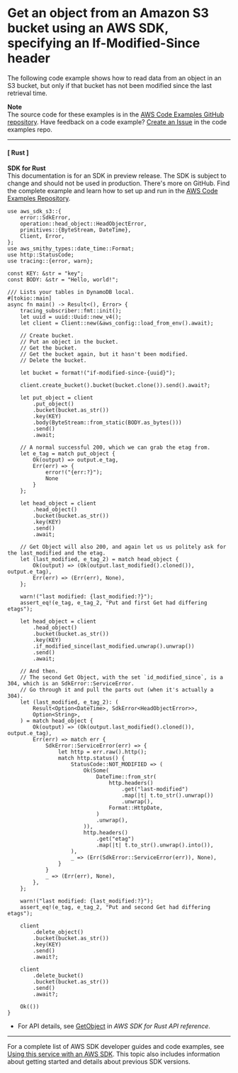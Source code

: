 # Get an object from an Amazon S3 bucket using an AWS SDK, specifying an If\-Modified\-Since header<a name="example_s3_GetObject_IfModifiedSince_section"></a>

The following code example shows how to read data from an object in an S3 bucket, but only if that bucket has not been modified since the last retrieval time\.

**Note**  
The source code for these examples is in the [AWS Code Examples GitHub repository](https://github.com/awsdocs/aws-doc-sdk-examples)\. Have feedback on a code example? [Create an Issue](https://github.com/awsdocs/aws-doc-sdk-examples/issues/new/choose) in the code examples repo\. 

------
#### [ Rust ]

**SDK for Rust**  
This documentation is for an SDK in preview release\. The SDK is subject to change and should not be used in production\.
 There's more on GitHub\. Find the complete example and learn how to set up and run in the [AWS Code Examples Repository](https://github.com/awsdocs/aws-doc-sdk-examples/tree/main/rust_dev_preview/s3#code-examples)\. 
  

```
use aws_sdk_s3::{
    error::SdkError,
    operation::head_object::HeadObjectError,
    primitives::{ByteStream, DateTime},
    Client, Error,
};
use aws_smithy_types::date_time::Format;
use http::StatusCode;
use tracing::{error, warn};

const KEY: &str = "key";
const BODY: &str = "Hello, world!";

/// Lists your tables in DynamoDB local.
#[tokio::main]
async fn main() -> Result<(), Error> {
    tracing_subscriber::fmt::init();
    let uuid = uuid::Uuid::new_v4();
    let client = Client::new(&aws_config::load_from_env().await);

    // Create bucket.
    // Put an object in the bucket.
    // Get the bucket.
    // Get the bucket again, but it hasn't been modified.
    // Delete the bucket.

    let bucket = format!("if-modified-since-{uuid}");

    client.create_bucket().bucket(bucket.clone()).send().await?;

    let put_object = client
        .put_object()
        .bucket(bucket.as_str())
        .key(KEY)
        .body(ByteStream::from_static(BODY.as_bytes()))
        .send()
        .await;

    // A normal successful 200, which we can grab the etag from.
    let e_tag = match put_object {
        Ok(output) => output.e_tag,
        Err(err) => {
            error!("{err:?}");
            None
        }
    };

    let head_object = client
        .head_object()
        .bucket(bucket.as_str())
        .key(KEY)
        .send()
        .await;

    // Get Object will also 200, and again let us us politely ask for the last_modified and the etag.
    let (last_modified, e_tag_2) = match head_object {
        Ok(output) => (Ok(output.last_modified().cloned()), output.e_tag),
        Err(err) => (Err(err), None),
    };

    warn!("last modified: {last_modified:?}");
    assert_eq!(e_tag, e_tag_2, "Put and first Get had differing etags");

    let head_object = client
        .head_object()
        .bucket(bucket.as_str())
        .key(KEY)
        .if_modified_since(last_modified.unwrap().unwrap())
        .send()
        .await;

    // And then.
    // The second Get Object, with the set `id_modified_since`, is a 304, which is an SdkError::ServiceError.
    // Go through it and pull the parts out (when it's actually a 304).
    let (last_modified, e_tag_2): (
        Result<Option<DateTime>, SdkError<HeadObjectError>>,
        Option<String>,
    ) = match head_object {
        Ok(output) => (Ok(output.last_modified().cloned()), output.e_tag),
        Err(err) => match err {
            SdkError::ServiceError(err) => {
                let http = err.raw().http();
                match http.status() {
                    StatusCode::NOT_MODIFIED => (
                        Ok(Some(
                            DateTime::from_str(
                                http.headers()
                                    .get("last-modified")
                                    .map(|t| t.to_str().unwrap())
                                    .unwrap(),
                                Format::HttpDate,
                            )
                            .unwrap(),
                        )),
                        http.headers()
                            .get("etag")
                            .map(|t| t.to_str().unwrap().into()),
                    ),
                    _ => (Err(SdkError::ServiceError(err)), None),
                }
            }
            _ => (Err(err), None),
        },
    };

    warn!("last modified: {last_modified:?}");
    assert_eq!(e_tag, e_tag_2, "Put and second Get had differing etags");

    client
        .delete_object()
        .bucket(bucket.as_str())
        .key(KEY)
        .send()
        .await?;

    client
        .delete_bucket()
        .bucket(bucket.as_str())
        .send()
        .await?;

    Ok(())
}
```
+  For API details, see [GetObject](https://docs.rs/releases/search?query=aws-sdk) in *AWS SDK for Rust API reference*\. 

------

For a complete list of AWS SDK developer guides and code examples, see [Using this service with an AWS SDK](UsingAWSSDK.md#sdk-general-information-section)\. This topic also includes information about getting started and details about previous SDK versions\.